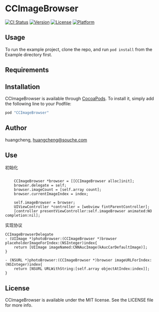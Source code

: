# CCImageBrowser

[![CI Status](http://img.shields.io/travis/huangcheng/CCImageBrowser.svg?style=flat)](https://travis-ci.org/huangcheng/CCImageBrowser)
[![Version](https://img.shields.io/cocoapods/v/CCImageBrowser.svg?style=flat)](http://cocoapods.org/pods/CCImageBrowser)
[![License](https://img.shields.io/cocoapods/l/CCImageBrowser.svg?style=flat)](http://cocoapods.org/pods/CCImageBrowser)
[![Platform](https://img.shields.io/cocoapods/p/CCImageBrowser.svg?style=flat)](http://cocoapods.org/pods/CCImageBrowser)

## Usage

To run the example project, clone the repo, and run `pod install` from the Example directory first.

## Requirements

## Installation

CCImageBrowser is available through [CocoaPods](http://cocoapods.org). To install
it, simply add the following line to your Podfile:

```ruby
pod "CCImageBrowser"
```

## Author

huangcheng, huangcheng@souche.com

## Use

初始化

```
    
    CCImageBrowser *browser = [[CCImageBrowser alloc]init];
    browser.delegate = self;
    browser.imageCount = [self.array count];
    browser.currentImageIndex = index;
    
    self.imageBrowser = browser;
    UIViewController *controller = [webview fintParentController];
    [controller presentViewController:self.imageBrowser animated:NO completion:nil];
```

实现协议

```
CCImageBrowserDelegate
- (UIImage *)photoBrowser:(CCImageBrowser *)browser placeholderImageForIndex:(NSInteger)index{
    return [UIImage imageNamed:CNNAucImage(kAucCarDefaultImage)];
}

- (NSURL *)photoBrowser:(CCImageBrowser *)browser imageURLForIndex:(NSInteger)index{
    return [NSURL URLWithString:[self.array objectAtIndex:index]];
}
```

## License

CCImageBrowser is available under the MIT license. See the LICENSE file for more info.

